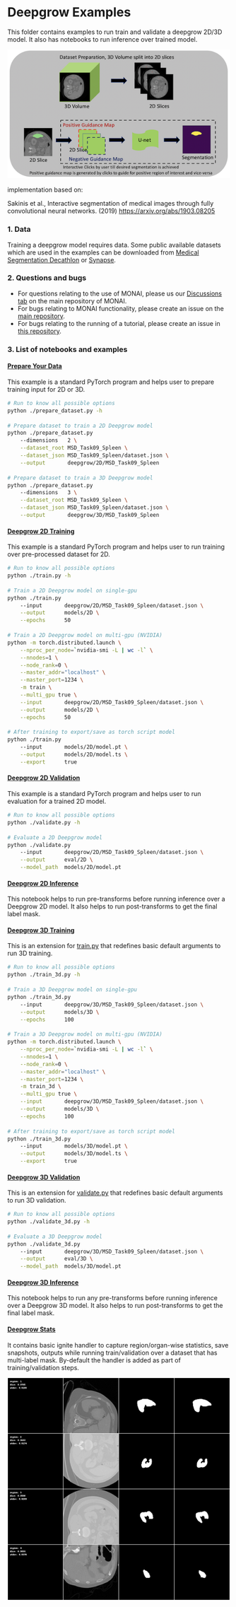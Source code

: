 # Deepgrow Examples
This folder contains examples to run train and validate a deepgrow 2D/3D model.
It also has notebooks to run inference over trained model.
<p align="center">
  <img src="../../figures/image_deepgrow_scheme.png" alt="deepgrow scheme")
</p>

implementation based on:

Sakinis et al., Interactive segmentation of medical images through
fully convolutional neural networks. (2019) https://arxiv.org/abs/1903.08205

### 1. Data

Training a deepgrow model requires data. Some public available datasets which are used in the examples can be downloaded from [Medical Segmentation Decathlon](https://drive.google.com/drive/folders/1HqEgzS8BV2c7xYNrZdEAnrHk7osJJ--2) or [Synapse](https://www.synapse.org/#!Synapse:syn3193805/wiki/217789).

### 2. Questions and bugs

- For questions relating to the use of MONAI, please us our [Discussions tab](https://github.com/Project-MONAI/MONAI/discussions) on the main repository of MONAI.
- For bugs relating to MONAI functionality, please create an issue on the [main repository](https://github.com/Project-MONAI/MONAI/issues).
- For bugs relating to the running of a tutorial, please create an issue in [this repository](https://github.com/Project-MONAI/Tutorials/issues).

### 3. List of notebooks and examples
#### [Prepare Your Data](./prepare_dataset.py)
This example is a standard PyTorch program and helps user to prepare training input for 2D or 3D.

```bash
# Run to know all possible options
python ./prepare_dataset.py -h

# Prepare dataset to train a 2D Deepgrow model
python ./prepare_dataset.py
    --dimensions   2 \
    --dataset_root MSD_Task09_Spleen \
    --dataset_json MSD_Task09_Spleen/dataset.json \
    --output       deepgrow/2D/MSD_Task09_Spleen

# Prepare dataset to train a 3D Deepgrow model
python ./prepare_dataset.py
    --dimensions   3 \
    --dataset_root MSD_Task09_Spleen \
    --dataset_json MSD_Task09_Spleen/dataset.json \
    --output       deepgrow/3D/MSD_Task09_Spleen
```

#### [Deepgrow 2D Training](./train.py)
This example is a standard PyTorch program and helps user to run training over pre-processed dataset for 2D.
```bash
# Run to know all possible options
python ./train.py -h

# Train a 2D Deepgrow model on single-gpu
python ./train.py
    --input       deepgrow/2D/MSD_Task09_Spleen/dataset.json \
    --output      models/2D \
    --epochs      50

# Train a 2D Deepgrow model on multi-gpu (NVIDIA)
python -m torch.distributed.launch \
    --nproc_per_node=`nvidia-smi -L | wc -l` \
    --nnodes=1 \
    --node_rank=0 \
    --master_addr="localhost" \
    --master_port=1234 \
    -m train \
    --multi_gpu true \
    --input       deepgrow/2D/MSD_Task09_Spleen/dataset.json \
    --output      models/2D \
    --epochs      50

# After training to export/save as torch script model
python ./train.py
    --input       models/2D/model.pt \
    --output      models/2D/model.ts \
    --export      true
```

#### [Deepgrow 2D Validation](./validate.py)
This example is a standard PyTorch program and helps user to run evaluation for a trained 2D model.
```bash
# Run to know all possible options
python ./validate.py -h

# Evaluate a 2D Deepgrow model
python ./validate.py
    --input       deepgrow/2D/MSD_Task09_Spleen/dataset.json \
    --output      eval/2D \
    --model_path  models/2D/model.pt
```

#### [Deepgrow 2D Inference](./inference.ipynb)
This notebook helps to run pre-transforms before running inference over a Deepgrow 2D model.
It also helps to run post-transforms to get the final label mask.


#### [Deepgrow 3D Training](./train_3d.py)
This is an extension for [train.py](./train.py) that redefines basic default arguments to run 3D training.
```bash
# Run to know all possible options
python ./train_3d.py -h

# Train a 3D Deepgrow model on single-gpu
python ./train_3d.py
    --input       deepgrow/3D/MSD_Task09_Spleen/dataset.json \
    --output      models/3D \
    --epochs      100

# Train a 3D Deepgrow model on multi-gpu (NVIDIA)
python -m torch.distributed.launch \
    --nproc_per_node=`nvidia-smi -L | wc -l` \
    --nnodes=1 \
    --node_rank=0 \
    --master_addr="localhost" \
    --master_port=1234 \
    -m train_3d \
    --multi_gpu true \
    --input       deepgrow/3D/MSD_Task09_Spleen/dataset.json \
    --output      models/3D \
    --epochs      100

# After training to export/save as torch script model
python ./train_3d.py
    --input       models/3D/model.pt \
    --output      models/3D/model.ts \
    --export      true
```

#### [Deepgrow 3D Validation](./validate_3d.py)
This is an extension for [validate.py](./validate.py) that redefines basic default arguments to run 3D validation.
```bash
# Run to know all possible options
python ./validate_3d.py -h

# Evaluate a 3D Deepgrow model
python ./validate_3d.py
    --input       deepgrow/3D/MSD_Task09_Spleen/dataset.json \
    --output      eval/3D \
    --model_path  models/3D/model.pt
```

#### [Deepgrow 3D Inference](./inference_3d.ipynb)
This notebook helps to run any pre-transforms before running inference over a Deepgrow 3D model.
It also helps to run post-transforms to get the final label mask.


#### [Deepgrow Stats](./handler.py)
It contains basic ignite handler to capture region/organ-wise statistics, save snapshots, outputs while running train/validation over a dataset that has multi-label mask.
By-default the handler is added as part of training/validation steps.

![snashot](./stats.png)
